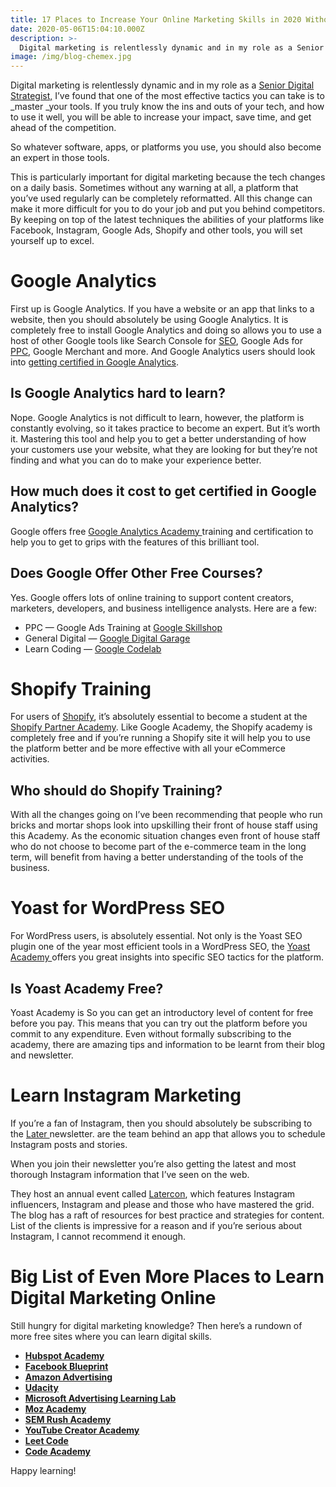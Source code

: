 ```yaml
---
title: 17 Places to Increase Your Online Marketing Skills in 2020 Without Spending a Dime
date: 2020-05-06T15:04:10.000Z
description: >-
  Digital marketing is relentlessly dynamic and in my role as a Senior Digital Strategist, I’ve found that one of the most effective tactics you can take is to master your tools by upskilling.
image: /img/blog-chemex.jpg
---
```



Digital marketing is relentlessly dynamic and in my role as a [Senior Digital Strategist,](https://www.optixsolutions.co.uk/our-services/digital-marketing/) I’ve found that one of the most effective tactics you can take is to _master _your tools. If you truly know the ins and outs of your tech, and how to use it well, you will be able to increase your impact, save time, and get ahead of the competition.

So whatever software, apps, or platforms you use, you should also become an expert in those tools.

This is particularly important for digital marketing because the tech changes on a daily basis. Sometimes without any warning at all, a platform that you’ve used regularly can be completely reformatted. All this change can make it more difficult for you to do your job and put you behind competitors. By keeping on top of the latest techniques the abilities of your platforms like Facebook, Instagram, Google Ads, Shopify and other tools, you will set yourself up to excel.


# Google Analytics

First up is Google Analytics. If you have a website or an app that links to a website, then you should absolutely be using Google Analytics. It is completely free to install Google Analytics and doing so allows you to use a host of other Google tools like Search Console for [SEO](https://www.optixsolutions.co.uk/our-services/digital-marketing/seo/), Google Ads for [PPC](https://www.optixsolutions.co.uk/our-services/digital-marketing/ppc/), Google Merchant and more. And Google Analytics users should look into [getting certified in Google Analytics](https://analytics.google.com/analytics/academy/).


## Is Google Analytics hard to learn?

Nope. Google Analytics is not difficult to learn, however, the platform is constantly evolving, so it takes practice to become an expert. But it’s worth it. Mastering this tool and help you to get a better understanding of how your customers use your website, what they are looking for but they’re not finding and what you can do to make your experience better.


## How much does it cost to get certified in Google Analytics?

Google offers free [Google Analytics Academy ](https://analytics.google.com/analytics/academy/)training and certification to help you to get to grips with the features of this brilliant tool.


## Does Google Offer Other Free Courses?

Yes. Google offers lots of online training to support content creators, marketers, developers, and business intelligence analysts. Here are a few:



* PPC — Google Ads Training at [Google Skillshop](https://skillshop.withgoogle.com/)
* General Digital — [Google Digital Garage](https://learndigital.withgoogle.com/digitalgarage)
* Learn Coding — [Google Codelab](https://codelabs.developers.google.com/)


# Shopify Training

For users of [Shopify](https://www.shopify.co.uk/), it’s absolutely essential to become a student at the [Shopify Partner Academy](https://www.shopify.com/partners/academy). Like Google Academy, the Shopify academy is completely free and if you’re running a Shopify site it will help you to use the platform better and be more effective with all your eCommerce activities.


## Who should do Shopify Training?

With all the changes going on I’ve been recommending that people who run bricks and mortar shops look into upskilling their front of house staff using this Academy. As the economic situation changes even front of house staff who do not choose to become part of the e-commerce team in the long term, will benefit from having a better understanding of the tools of the business.


# Yoast for WordPress SEO

For WordPress users, is absolutely essential. Not only is the Yoast SEO plugin one of the year most efficient tools in a WordPress SEO, the [Yoast Academy ](https://yoast.com/academy/)offers you great insights into specific SEO tactics for the platform.


## Is Yoast Academy Free?

Yoast Academy is So you can get an introductory level of content for free before you pay. This means that you can try out the platform before you commit to any expenditure. Even without formally subscribing to the academy, there are amazing tips and information to be learnt from their blog and newsletter.


# Learn Instagram Marketing

If you’re a fan of Instagram, then you should absolutely be subscribing to the [Later ](https://later.com/)newsletter. are the team behind an app that allows you to schedule Instagram posts and stories.

When you join their newsletter you’re also getting the latest and most thorough Instagram information that I’ve seen on the web.

They host an annual event called [Latercon](https://later.com/latercon/), which features Instagram influencers, Instagram and please and those who have mastered the grid. The blog has a raft of resources for best practice and strategies for content. List of the clients is impressive for a reason and if you’re serious about Instagram, I cannot recommend it enough.


# Big List of Even More Places to Learn Digital Marketing Online

Still hungry for digital marketing knowledge? Then here’s a rundown of more free sites where you can learn digital skills.



* **[Hubspot Academy](https://academy.hubspot.com/)**
* **[Facebook Blueprint](https://www.facebook.com/business/learn)**
* **[Amazon Advertising](https://advertising.amazon.co.uk/learn/learning-console?ref_=a20m_uk_fnav_dwy)**
* **[Udacity](https://www.udacity.com/)**
* **[Microsoft Advertising Learning Lab](https://learninglab.about.ads.microsoft.com/)**
* **[Moz Academy](https://academy.moz.com/)**
* **[SEM Rush Academy](https://www.semrush.com/academy/)**
* **[YouTube Creator Academy](https://creatoracademy.youtube.com/page/home?hl=en-GB)**
* **[Leet Code](https://leetcode.com/)**
* **[Code Academy](https://www.codecademy.com/)**

Happy learning!

